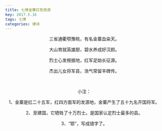```yaml
---
title: 七律金寨红色旅游
key: 2017.5.16
tags: 七律
categories: 律诗
---
```


<p align="center">三省通衢颚豫皖，有名金寨血染天。
</p>
<p align="center">大山育就英雄胆，碧水养成好汉颜。
</p>
<p align="center">烈士心发根据地，红军足始长征源。
</p>
<p align="center">杰出儿女将军县，浩气常留丰碑传。
</p>
<p align="center"></br>
</p>
<p align="center">小注：
</p>
<p align="center">1、金寨是红二十五军，红四方面军的发源地，金寨产生了五十九名开国将军。
</p>
<p align="center">2、至建国，它牺牲了十万烈士。是国家认定烈士最多的县。
</p>
<p align="center">3、“鄂”，写成错字了。
</p>
<p align="center"></br>
</p>

